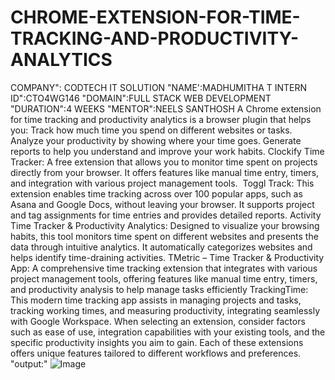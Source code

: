 # CHROME-EXTENSION-FOR-TIME-TRACKING-AND-PRODUCTIVITY-ANALYTICS
COMPANY": CODTECH IT SOLUTION 
"NAME':MADHUMITHA T 
INTERN ID":CTO4WG146 
"DOMAIN":FULL STACK WEB DEVELOPMENT
"DURATION":4 WEEKS 
"MENTOR":NEELS SANTHOSH 
A Chrome extension for time tracking and productivity analytics is a browser plugin that helps you:
Track how much time you spend on different websites or tasks.
Analyze your productivity by showing where your time goes.
Generate reports to help you understand and improve your work habits.
Clockify Time Tracker:
A free extension that allows you to monitor time spent on projects directly from your browser. It offers features like manual time entry, timers, and integration with various project management tools. ​
Toggl Track:
This extension enables time tracking across over 100 popular apps, such as Asana and Google Docs, without leaving your browser. It supports project and tag assignments for time entries and provides detailed reports.
Activity Time Tracker & Productivity Analytics:
Designed to visualize your browsing habits, this tool monitors time spent on different websites and presents the data through intuitive analytics. It automatically categorizes websites and helps identify time-draining activities. 
TMetric – Time Tracker & Productivity App:
A comprehensive time tracking extension that integrates with various project management tools, offering features like manual time entry, timers, and productivity analysis to help manage tasks efficiently
TrackingTime:
This modern time tracking app assists in managing projects and tasks, tracking working times, and measuring productivity, integrating seamlessly with Google Workspace. 
When selecting an extension, consider factors such as ease of use, integration capabilities with your existing tools, and the specific productivity insights you aim to gain. Each of these extensions offers unique features tailored to different workflows and preferences.
"output:"
![Image](https://github.com/user-attachments/assets/c139f640-520d-4f12-ae29-ad48599db8a4)

